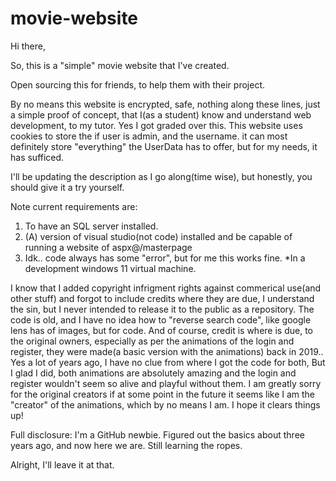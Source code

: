# movie-website

Hi there,

So, this is a "simple" movie website that I've created.

Open sourcing this for friends, to help them with their project.

By no means this website is encrypted, safe, nothing along these lines, just a simple proof of concept, that I(as a student) know and understand web development, to my tutor. Yes I got graded over this.
This website uses cookies to store the if user is admin, and the username. it can most definitely store "everything" the UserData has to offer, but for my needs, it has sufficed.

I'll be updating the description as I go along(time wise), but honestly, you should give it a try yourself.

Note current requirements are:
1. To have an SQL server installed.
2. (A) version of visual studio(not code) installed and be capable of running a website of aspx@/masterpage
3. Idk.. code always has some "error", but for me this works fine. *In a development windows 11 virtual machine.



I know that I added copyright infrigment rights against commerical use(and other stuff) and forgot to include credits where they are due, I understand the sin, but I never intended to release it to the public as a repository. The code is old, and I have no idea how to "reverse search code", like google lens has of images, but for code. And of course, credit is where is due, to the original owners, especially as per the animations of the login and register, they were made(a basic version with the animations) back in 2019.. Yes a lot of years ago, I have no clue from where I got the code for both, But I glad I did, both animations are absolutely amazing and the login and register wouldn't seem so alive and playful without them. I am greatly sorry for the original creators if at some point in the future it seems like I am the "creator" of the animations, which by no means I am. I hope it clears things up!


Full disclosure: I'm a GitHub newbie. Figured out the basics about three years ago, and now here we are. Still learning the ropes.

Alright, I'll leave it at that.

